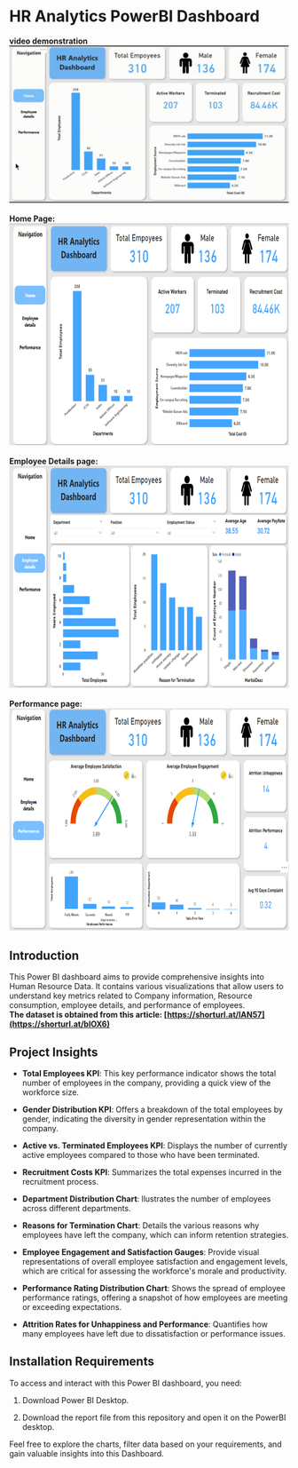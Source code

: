 # HR Analytics PowerBI Dashboard
<b>video demonstration</b><br>
![](https://github.com/iqbal1526/HR-Analytics-PowerBI-Dashboard/blob/main/Screenshots%20and%20gif/HR%20rec.gif)
<br><br>
<b>Home Page:</b><br>
<img src="/Screenshots and gif/Screen 1.png" alt="Image Description" width="600" height="400">
<br><br><b>Employee Details page:</b><br>
<img src="/Screenshots and gif/Screen 2.png" alt="Image Description" width="600" height="400">
<br><br><b>Performance page:</b><br>
<img src="/Screenshots and gif/Screen 3.png" alt="Image Description" width="600" height="400">

## Introduction

This Power BI dashboard aims to provide comprehensive insights into Human Resource Data. It contains various visualizations that allow users to understand key metrics related to Company information, Resource consumption, employee details, and performance of employees.<br>
<b> The dataset is obtained from this article: [https://shorturl.at/lAN57](https://shorturl.at/blOX6) </b>

## Project Insights

- **Total Employees KPI**: This key performance indicator shows the total number of employees in the company, providing a quick view of the workforce size.

- **Gender Distribution KPI**: Offers a breakdown of the total employees by gender, indicating the diversity in gender representation within the company.

- **Active vs. Terminated Employees KPI**: Displays the number of currently active employees compared to those who have been terminated.

- **Recruitment Costs KPI**: Summarizes the total expenses incurred in the recruitment process.

- **Department Distribution Chart**: llustrates the number of employees across different departments.

- **Reasons for Termination Chart**: Details the various reasons why employees have left the company, which can inform retention strategies.

- **Employee Engagement and Satisfaction Gauges**: Provide visual representations of overall employee satisfaction and engagement levels, which are critical for assessing the workforce's morale and productivity.

- **Performance Rating Distribution Chart**: Shows the spread of employee performance ratings, offering a snapshot of how employees are meeting or exceeding expectations.

- **Attrition Rates for Unhappiness and Performance**: Quantifies how many employees have left due to dissatisfaction or performance issues.

## Installation Requirements

To access and interact with this Power BI dashboard, you need:

1. Download Power BI Desktop.

2. Download the report file from this repository and open it on the PowerBI desktop.

Feel free to explore the charts, filter data based on your requirements, and gain valuable insights into this Dashboard.
